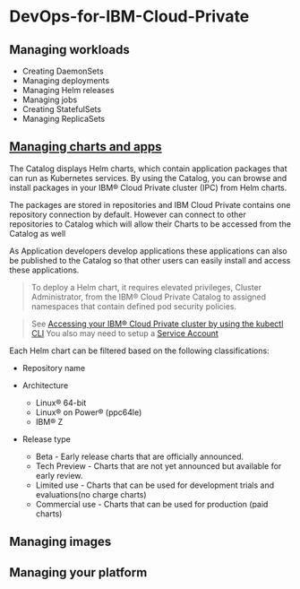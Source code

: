 # DevOps-for-IBM-Cloud-Private


## Managing workloads
- Creating DaemonSets 
- Managing deployments 
- Managing Helm releases 
- Managing jobs 
- Creating StatefulSets 
- Managing ReplicaSets 

## [Managing charts and apps](https://www.ibm.com/support/knowledgecenter/SSBS6K_2.1.0.3/app_center/app_center.html)
The Catalog displays Helm charts, which contain application packages that can run as Kubernetes services. By using the Catalog, you can browse and install packages in your IBM® Cloud Private cluster (IPC) from Helm charts.

The packages are stored in repositories and IBM Cloud Private contains one repository connection by default. However can connect to other repositories to Catalog which will allow their Charts to be accessed from the Catalog as well

As Application developers develop applications these applications can also be published to the Catalog so that other users can easily install and access these applications.

> To deploy a Helm chart, it requires elevated privileges, Cluster Administrator, 
> from the IBM® Cloud Private Catalog to assigned namespaces that contain defined pod security policies.

> See [Accessing your IBM® Cloud Private cluster by using the kubectl CLI](https://www.ibm.com/support/knowledgecenter/SSBS6K_2.1.0.3/manage_cluster/cfc_cli.html)
> You also may need to setup a [Service Account](https://www.ibm.com/developerworks/community/blogs/fe25b4ef-ea6a-4d86-a629-6f87ccf4649e/entry/Configuring_the_Kubernetes_CLI_by_using_service_account_tokens1?lang=en)

Each Helm chart can be filtered based on the following classifications:
- Repository name

- Architecture
  - Linux® 64-bit
  - Linux® on Power® (ppc64le)
  - IBM® Z

- Release type
  - Beta - Early release charts that are officially announced.
  - Tech Preview - Charts that are not yet announced but available for early review.
  - Limited use - Charts that can be used for development trials and evaluations(no charge charts)
  - Commercial use - Charts that can be used for production (paid charts)

## Managing images

## Managing your platform

